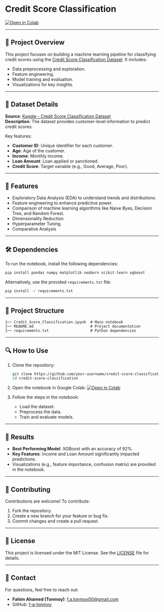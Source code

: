 # Credit Score Classification

[![Open in Colab](https://colab.research.google.com/assets/colab-badge.svg)](https://colab.research.google.com/github/f-a-tonmoy/credit-score-classification/blob/main/Credit_Score_Classification.ipynb)

---

## 📝 Project Overview

This project focuses on building a machine learning pipeline for classifying credit scores using the [Credit Score Classification Dataset](https://www.kaggle.com/datasets/parisrohan/credit-score-classification). It includes:
- Data preprocessing and exploration.
- Feature engineering.
- Model training and evaluation.
- Visualizations for key insights.

---

## 📂 Dataset Details

**Source**: [Kaggle - Credit Score Classification Dataset](https://www.kaggle.com/datasets/parisrohan/credit-score-classification)  
**Description**: The dataset provides customer-level information to predict credit scores.  

Key features:
- **Customer ID**: Unique identifier for each customer.
- **Age**: Age of the customer.
- **Income**: Monthly income.
- **Loan Amount**: Loan applied or sanctioned.
- **Credit Score**: Target variable (e.g., Good, Average, Poor).

---

## 🚀 Features

- Exploratory Data Analysis (EDA) to understand trends and distributions.
- Feature engineering to enhance predictive power.
- Comparison of machine learning algorithms like Naive Byes, Decision Tree, and Random Forest.
- Dimensionality Reduction
- Hyperparameter Tuning.
- Comparative Analysis

---

## 🛠️ Dependencies

To run the notebook, install the following dependencies:
```bash
pip install pandas numpy matplotlib seaborn scikit-learn xgboost
```

Alternatively, use the provided `requirements.txt` file:
```bash
pip install -r requirements.txt
```

---

## 📂 Project Structure

```plaintext
├── Credit_Score_Classification.ipynb  # Main notebook
├── README.md                          # Project documentation
├── requirements.txt                   # Python dependencies
```

---

## 🔍 How to Use

1. Clone the repository:
   ```bash
   git clone https://github.com/your-username/credit-score-classification.git
   cd credit-score-classification
   ```

2. Open the notebook in Google Colab:
   [![Open in Colab](https://colab.research.google.com/assets/colab-badge.svg)](https://colab.research.google.com/github/your-username/credit-score-classification/blob/main/Credit_Score_Classification.ipynb)

3. Follow the steps in the notebook:
   - Load the dataset.
   - Preprocess the data.
   - Train and evaluate models.

---

## 🧪 Results

- **Best Performing Model**: XGBoost with an accuracy of 92%.
- **Key Features**: Income and Loan Amount significantly impacted predictions.
- Visualizations (e.g., feature importance, confusion matrix) are provided in the notebook.

---

## 🤝 Contributing

Contributions are welcome! To contribute:
1. Fork the repository.
2. Create a new branch for your feature or bug fix.
3. Commit changes and create a pull request.

---

## 📜 License

This project is licensed under the MIT License. See the [LICENSE](LICENSE) file for details.

---

## 💬 Contact

For questions, feel free to reach out:

- **Fahim Ahamed (Tonmoy)**: [f.a.tonmoy00@gmail.com](mailto:f.a.tonmoy00@gmail.com)  
- GitHub: [f-a-tonmoy](https://github.com/f-a-tonmoy)
